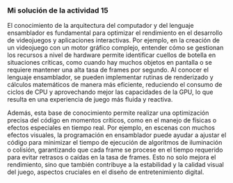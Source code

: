 <!-- Conexión con el diseño de entretenimiento digital
Enunciado: ¿Cómo se relaciona lo aprendido en esta unidad con tu carrera en diseño de entretenimiento digital?

Investiga y describe brevemente (1-2 párrafos) al menos un ejemplo concreto de cómo el conocimiento de bajo nivel (arquitectura del computador, lenguaje ensamblador)
puede ser útil en el desarrollo de videojuegos, aplicaciones interactivas, animación procedural o la creación de herramientas para artistas digitales. Piensa en ejemplos como la optimización del rendimiento, 
la creación de efectos especiales, el control preciso del hardware, etc.

Imagina que estás diseñando un videojuego con un motor gráfico complejo. ¿Cómo te podría ayudar el conocimiento del lenguaje ensamblador para optimizar el rendimiento del juego en situaciones críticas,
como cuando hay muchos objetos en pantalla o se requiere una alta tasa de frames por segundo?

Entrega: un texto breve que responda a las preguntas y describa el ejemplo de aplicación en el contexto del diseño de entretenimiento digital. -->

### Mi solución de la actividad 15

El conocimiento de la arquitectura del computador y del lenguaje ensamblador es fundamental para optimizar el rendimiento en el desarrollo de videojuegos y aplicaciones interactivas. Por ejemplo,
en la creación de un videojuego con un motor gráfico complejo, entender cómo se gestionan los recursos a nivel de hardware permite identificar cuellos de botella en situaciones críticas, como cuando hay muchos objetos en pantalla o se requiere mantener
una alta tasa de frames por segundo. Al conocer el lenguaje ensamblador, se pueden implementar rutinas
de renderizado y cálculos matemáticos de manera más eficiente, reduciendo el consumo de ciclos de CPU y aprovechando mejor las capacidades de la GPU, lo que resulta en una experiencia de juego más fluida y reactiva.

Además, esta base de conocimiento permite realizar una optimización precisa del código en momentos críticos, como en el manejo de físicas o efectos 
especiales en tiempo real. Por ejemplo, en escenas con muchos efectos visuales, la programación en ensamblador puede ayudar a ajustar el código para minimizar 
el tiempo de ejecución de algoritmos de iluminación o colisión, garantizando que cada frame se procese en el tiempo requerido para evitar retrasos o caídas en la tasa de frames.
Esto no solo mejora el rendimiento, sino que también contribuye a la estabilidad y la calidad visual del juego, aspectos cruciales en el diseño de entretenimiento digital.

